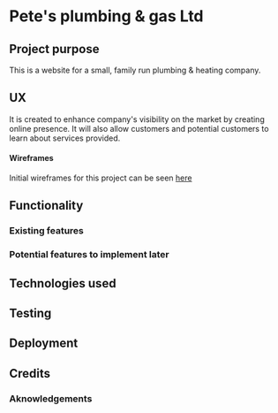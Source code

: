 # Pete's plumbing & gas Ltd

## Project purpose
This is a website for a small, family run plumbing & heating company. 

## UX
It is created to enhance company's visibility on the market by creating online presence. It will also allow customers and potential customers to learn about services provided.

#### Wireframes 
Initial wireframes for this project can be seen [here](https://drive.google.com/file/d/1C37b299Da8XG6eMeLSVfByFkFlap9qhu/view?usp=sharing)

## Functionality

### Existing features

### Potential features to implement later

## Technologies used

## Testing 

## Deployment

## Credits

### Aknowledgements
